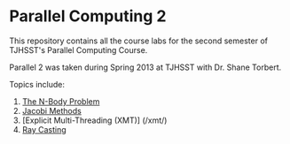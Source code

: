 Parallel Computing 2
==================

This repository contains all the course labs for the second semester of TJHSST's Parallel Computing Course.

Parallel 2 was taken during Spring 2013 at TJHSST with Dr. Shane Torbert.

Topics include:


1. [The N-Body Problem](/n-body/)
2. [Jacobi Methods](/jacobi/)
3. [Explicit Multi-Threading (XMT)] (/xmt/)
4. [Ray Casting](/ray/)


